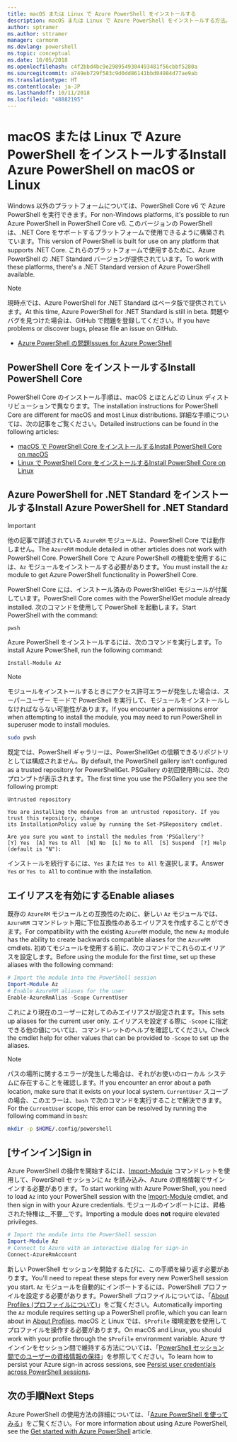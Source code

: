 ```yaml
---
title: macOS または Linux で Azure PowerShell をインストールする
description: macOS または Linux で Azure PowerShell をインストールする方法。
author: sptramer
ms.author: sttramer
manager: carmonm
ms.devlang: powershell
ms.topic: conceptual
ms.date: 10/05/2018
ms.openlocfilehash: c4f2bbd4bc9e2989549304493481f56cbbf5280a
ms.sourcegitcommit: a749eb729f583c9d0dd86141bbd04984d77ae9ab
ms.translationtype: HT
ms.contentlocale: ja-JP
ms.lasthandoff: 10/11/2018
ms.locfileid: "48882195"
---
```

# <a name="install-azure-powershell-on-macos-or-linux"></a><span data-ttu-id="0aca5-103">macOS または Linux で Azure PowerShell をインストールする</span><span class="sxs-lookup"><span data-stu-id="0aca5-103">Install Azure PowerShell on macOS or Linux</span></span>

<span data-ttu-id="0aca5-104">Windows 以外のプラットフォームについては、PowerShell Core v6 で Azure PowerShell を実行できます。</span><span class="sxs-lookup"><span data-stu-id="0aca5-104">For non-Windows platforms, it's possible to run Azure PowerShell in PowerShell Core v6.</span></span> <span data-ttu-id="0aca5-105">このバージョンの PowerShell は、.NET Core をサポートするプラットフォームで使用できるように構築されています。</span><span class="sxs-lookup"><span data-stu-id="0aca5-105">This version of PowerShell is built for use on any platform that supports .NET Core.</span></span> <span data-ttu-id="0aca5-106">これらのプラットフォームで使用するために、Azure PowerShell の .NET Standard バージョンが提供されています。</span><span class="sxs-lookup"><span data-stu-id="0aca5-106">To work with these platforms, there's a .NET Standard version of Azure PowerShell available.</span></span>

> [!NOTE]
> <span data-ttu-id="0aca5-107">現時点では、Azure PowerShell for .NET Standard はベータ版で提供されています。</span><span class="sxs-lookup"><span data-stu-id="0aca5-107">At this time, Azure PowerShell for .NET Standard is still in beta.</span></span>
> <span data-ttu-id="0aca5-108">問題やバグを見つけた場合は、GitHub で問題を登録してください。</span><span class="sxs-lookup"><span data-stu-id="0aca5-108">If you have problems or discover bugs, please file an issue on GitHub.</span></span>
>
> * [<span data-ttu-id="0aca5-109">Azure PowerShell の問題</span><span class="sxs-lookup"><span data-stu-id="0aca5-109">Issues for Azure PowerShell</span></span>](https://github.com/azure/azure-docs-powershell/issues)

## <a name="install-powershell-core"></a><span data-ttu-id="0aca5-110">PowerShell Core をインストールする</span><span class="sxs-lookup"><span data-stu-id="0aca5-110">Install PowerShell Core</span></span>

<span data-ttu-id="0aca5-111">PowerShell Core のインストール手順は、macOS とほとんどの Linux ディストリビューションで異なります。</span><span class="sxs-lookup"><span data-stu-id="0aca5-111">The installation instructions for PowerShell Core are different for macOS and most Linux distributions.</span></span>
<span data-ttu-id="0aca5-112">詳細な手順については、次の記事をご覧ください。</span><span class="sxs-lookup"><span data-stu-id="0aca5-112">Detailed instructions can be found in the following articles:</span></span>

* [<span data-ttu-id="0aca5-113">macOS で PowerShell Core をインストールする</span><span class="sxs-lookup"><span data-stu-id="0aca5-113">Install PowerShell Core on macOS</span></span>](/powershell/scripting/setup/installing-powershell-core-on-macos)
* [<span data-ttu-id="0aca5-114">Linux で PowerShell Core をインストールする</span><span class="sxs-lookup"><span data-stu-id="0aca5-114">Install PowerShell Core on Linux</span></span>](/powershell/scripting/setup/installing-powershell-core-on-linux)

## <a name="install-azure-powershell-for-net-standard"></a><span data-ttu-id="0aca5-115">Azure PowerShell for .NET Standard をインストールする</span><span class="sxs-lookup"><span data-stu-id="0aca5-115">Install Azure PowerShell for .NET Standard</span></span>

> [!IMPORTANT]
> <span data-ttu-id="0aca5-116">他の記事で詳述されている `AzureRM` モジュールは、PowerShell Core では動作しません。</span><span class="sxs-lookup"><span data-stu-id="0aca5-116">The `AzureRM` module detailed in other articles does not work with PowerShell Core.</span></span>
> <span data-ttu-id="0aca5-117">PowerShell Core で Azure PowerShell の機能を使用するには、`Az` モジュールをインストールする必要があります。</span><span class="sxs-lookup"><span data-stu-id="0aca5-117">You must install the `Az` module to get Azure PowerShell functionality in PowerShell Core.</span></span>

<span data-ttu-id="0aca5-118">PowerShell Core には、インストール済みの PowerShellGet モジュールが付属しています。</span><span class="sxs-lookup"><span data-stu-id="0aca5-118">PowerShell Core comes with the PowerShellGet module already installed.</span></span> <span data-ttu-id="0aca5-119">次のコマンドを使用して PowerShell を起動します。</span><span class="sxs-lookup"><span data-stu-id="0aca5-119">Start PowerShell with the command:</span></span>

```bash
pwsh
```

<span data-ttu-id="0aca5-120">Azure PowerShell をインストールするには、次のコマンドを実行します。</span><span class="sxs-lookup"><span data-stu-id="0aca5-120">To install Azure PowerShell, run the following command:</span></span>

```powershell
Install-Module Az
```

> [!NOTE]
> <span data-ttu-id="0aca5-121">モジュールをインストールするときにアクセス許可エラーが発生した場合は、スーパーユーザー モードで PowerShell を実行して、モジュールをインストールしなければならない可能性があります。</span><span class="sxs-lookup"><span data-stu-id="0aca5-121">If you encounter a permissions error when attempting to install the module, you may need to run PowerShell in superuser mode to install modules.</span></span>
>
> ```bash
> sudo pwsh
> ```

<span data-ttu-id="0aca5-122">既定では、PowerShell ギャラリーは、PowerShellGet の信頼できるリポジトリとしては構成されません。</span><span class="sxs-lookup"><span data-stu-id="0aca5-122">By default, the PowerShell gallery isn't configured as a trusted repository for PowerShellGet.</span></span> <span data-ttu-id="0aca5-123">PSGallery の初回使用時には、次のプロンプトが表示されます。</span><span class="sxs-lookup"><span data-stu-id="0aca5-123">The first time you use the PSGallery you see the following prompt:</span></span>

```output
Untrusted repository

You are installing the modules from an untrusted repository. If you trust this repository, change
its InstallationPolicy value by running the Set-PSRepository cmdlet.

Are you sure you want to install the modules from 'PSGallery'?
[Y] Yes  [A] Yes to All  [N] No  [L] No to All  [S] Suspend  [?] Help (default is "N"):
```

<span data-ttu-id="0aca5-124">インストールを続行するには、`Yes` または `Yes to All` を選択します。</span><span class="sxs-lookup"><span data-stu-id="0aca5-124">Answer `Yes` or `Yes to All` to continue with the installation.</span></span>

## <a name="enable-aliases"></a><span data-ttu-id="0aca5-125">エイリアスを有効にする</span><span class="sxs-lookup"><span data-stu-id="0aca5-125">Enable aliases</span></span>

<span data-ttu-id="0aca5-126">既存の `AzureRM` モジュールとの互換性のために、新しい `Az` モジュールでは、`AzureRM` コマンドレット用に下位互換性のあるエイリアスを作成することができます。</span><span class="sxs-lookup"><span data-stu-id="0aca5-126">For compatibility with the existing `AzureRM` module, the new `Az` module has the ability to create backwards compatible aliases for the `AzureRM` cmdlets.</span></span> <span data-ttu-id="0aca5-127">初めてモジュールを使用する前に、次のコマンドでこれらのエイリアスを設定します。</span><span class="sxs-lookup"><span data-stu-id="0aca5-127">Before using the module for the first time, set up these aliases with the following command:</span></span>

```powershell
# Import the module into the PowerShell session
Import-Module Az
# Enable AzureRM aliases for the user
Enable-AzureRmAlias -Scope CurrentUser
```

<span data-ttu-id="0aca5-128">これにより現在のユーザーに対してのみエイリアスが設定されます。</span><span class="sxs-lookup"><span data-stu-id="0aca5-128">This sets up aliases for the current user only.</span></span> <span data-ttu-id="0aca5-129">エイリアスを設定する際に `-Scope` に指定できる他の値については、コマンドレットのヘルプを確認してください。</span><span class="sxs-lookup"><span data-stu-id="0aca5-129">Check the cmdlet help for other values that can be provided to `-Scope` to set up the aliases.</span></span>

> [!NOTE]
> <span data-ttu-id="0aca5-130">パスの場所に関するエラーが発生した場合は、それがお使いのローカル システムに存在することを確認します。</span><span class="sxs-lookup"><span data-stu-id="0aca5-130">If you encounter an error about a path location, make sure that it exists on your local system.</span></span> <span data-ttu-id="0aca5-131">`CurrentUser` スコープの場合、このエラーは、`bash` で次のコマンドを実行することで解決できます。</span><span class="sxs-lookup"><span data-stu-id="0aca5-131">For the `CurrentUser` scope, this error can be resolved by running the following command in `bash`:</span></span>
>
> ```bash
> mkdir -p $HOME/.config/powershell
> ```

## <a name="sign-in"></a><span data-ttu-id="0aca5-132">[サインイン]</span><span class="sxs-lookup"><span data-stu-id="0aca5-132">Sign in</span></span>

<span data-ttu-id="0aca5-133">Azure PowerShell の操作を開始するには、[Import-Module](/powershell/module/Microsoft.PowerShell.Core/Import-Module) コマンドレットを使用して、PowerShell セッションに `Az` を読み込み、Azure の資格情報でサインインする必要があります。</span><span class="sxs-lookup"><span data-stu-id="0aca5-133">To start working with Azure PowerShell, you need to load `Az` into your PowerShell session with the [Import-Module](/powershell/module/Microsoft.PowerShell.Core/Import-Module) cmdlet, and then sign in with your Azure credentials.</span></span> <span data-ttu-id="0aca5-134">モジュールのインポートには、昇格された特権は__不要__です。</span><span class="sxs-lookup"><span data-stu-id="0aca5-134">Importing a module does __not__ require elevated privileges.</span></span>

```powershell
# Import the module into the PowerShell session
Import-Module Az
# Connect to Azure with an interactive dialog for sign-in
Connect-AzureRmAccount
```

<span data-ttu-id="0aca5-135">新しい PowerShell セッションを開始するたびに、この手順を繰り返す必要があります。</span><span class="sxs-lookup"><span data-stu-id="0aca5-135">You'll need to repeat these steps for every new PowerShell session you start.</span></span> <span data-ttu-id="0aca5-136">`Az` モジュールを自動的にインポートするには、PowerShell プロファイルを設定する必要があります。PowerShell プロファイルについては、「[About Profiles (プロファイルについて)](/powershell/module/microsoft.powershell.core/about/about_profiles)」をご覧ください。</span><span class="sxs-lookup"><span data-stu-id="0aca5-136">Automatically importing the `Az` module requires setting up a PowerShell profile, which you can learn about in [About Profiles](/powershell/module/microsoft.powershell.core/about/about_profiles).</span></span>
<span data-ttu-id="0aca5-137">macOS と Linux では、`$Profile` 環境変数を使用してプロファイルを操作する必要があります。</span><span class="sxs-lookup"><span data-stu-id="0aca5-137">On macOS and Linux, you should work with your profile through the `$Profile` environment variable.</span></span> <span data-ttu-id="0aca5-138">Azure サインインをセッション間で維持する方法については、「[PowerShell セッション間でのユーザーの資格情報の保持](context-persistence.md)」を参照してください。</span><span class="sxs-lookup"><span data-stu-id="0aca5-138">To learn how to persist your Azure sign-in across sessions, see [Persist user credentials across PowerShell sessions](context-persistence.md).</span></span>

## <a name="next-steps"></a><span data-ttu-id="0aca5-139">次の手順</span><span class="sxs-lookup"><span data-stu-id="0aca5-139">Next Steps</span></span>

<span data-ttu-id="0aca5-140">Azure PowerShell の使用方法の詳細については、「[Azure PowerShell を使ってみる](get-started-azureps.md)」をご覧ください。</span><span class="sxs-lookup"><span data-stu-id="0aca5-140">For more information about using Azure PowerShell, see the [Get started with Azure PowerShell](get-started-azureps.md) article.</span></span>
